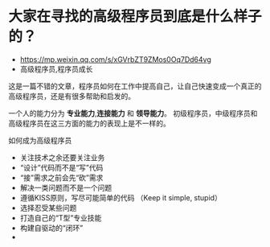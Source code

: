 # 大家在寻找的高级程序员到底是什么样子的？
- https://mp.weixin.qq.com/s/xGVrbZT9ZMos0Oq7Dd64vg
- 高级程序员,程序员成长


这是一篇不错的文章，程序员如何在工作中提高自己，让自己快速变成一个真正的高级程序员，还是有很多帮助和启发的。

一个人的能力分为 **专业能力**,**连接能力** 和 **领导能力**。 初级程序员，中级程序员和高级程序员在这三方面的能力的表现上是不一样的。

如何成为高级程序员

- 关注技术之余还要关注业务
- “设计”代码而不是“写”代码
- “接”需求之前会先“砍”需求
- 解决一类问题而不是一个问题
- 遵循KISS原则，写尽可能简单的代码 （Keep it simple, stupid）
- 选择忍受某些问题
- 打造自己的“T型”专业技能
- 构建自驱动的“闭环”
- 
